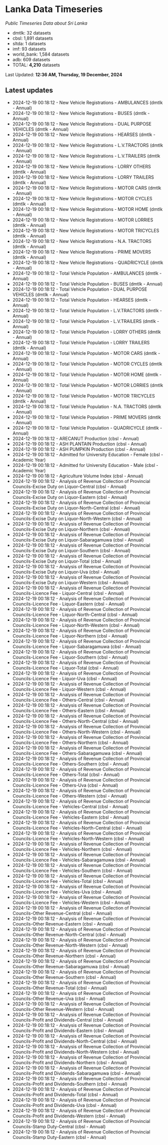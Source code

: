 # Lanka Data Timeseries
*Public Timeseries Data about Sri Lanka*

* dmtlk: 32 datasets
* cbsl: 1,891 datasets
* sltda: 1 datasets
* imf: 93 datasets
* world_bank: 1,584 datasets
* adb: 609 datasets
* TOTAL: **4,210** datasets

Last Updated: **12:36 AM, Thursday, 19 December, 2024**

## Latest updates

* 2024-12-19 00:18:12 - New Vehicle Registrations - AMBULANCES (dmtlk - Annual)
* 2024-12-19 00:18:12 - New Vehicle Registrations - BUSES (dmtlk - Annual)
* 2024-12-19 00:18:12 - New Vehicle Registrations - DUAL PURPOSE VEHICLES (dmtlk - Annual)
* 2024-12-19 00:18:12 - New Vehicle Registrations - HEARSES (dmtlk - Annual)
* 2024-12-19 00:18:12 - New Vehicle Registrations - L.V.TRACTORS (dmtlk - Annual)
* 2024-12-19 00:18:12 - New Vehicle Registrations - L.V.TRAILERS (dmtlk - Annual)
* 2024-12-19 00:18:12 - New Vehicle Registrations - LORRY OTHERS (dmtlk - Annual)
* 2024-12-19 00:18:12 - New Vehicle Registrations - LORRY TRAILERS (dmtlk - Annual)
* 2024-12-19 00:18:12 - New Vehicle Registrations - MOTOR CARS (dmtlk - Annual)
* 2024-12-19 00:18:12 - New Vehicle Registrations - MOTOR CYCLES (dmtlk - Annual)
* 2024-12-19 00:18:12 - New Vehicle Registrations - MOTOR HOME (dmtlk - Annual)
* 2024-12-19 00:18:12 - New Vehicle Registrations - MOTOR LORRIES (dmtlk - Annual)
* 2024-12-19 00:18:12 - New Vehicle Registrations - MOTOR TRICYCLES (dmtlk - Annual)
* 2024-12-19 00:18:12 - New Vehicle Registrations - N.A. TRACTORS (dmtlk - Annual)
* 2024-12-19 00:18:12 - New Vehicle Registrations - PRIME MOVERS (dmtlk - Annual)
* 2024-12-19 00:18:12 - New Vehicle Registrations - QUADRICYCLE (dmtlk - Annual)
* 2024-12-19 00:18:12 - Total Vehicle Population - AMBULANCES (dmtlk - Annual)
* 2024-12-19 00:18:12 - Total Vehicle Population - BUSES (dmtlk - Annual)
* 2024-12-19 00:18:12 - Total Vehicle Population - DUAL PURPOSE VEHICLES (dmtlk - Annual)
* 2024-12-19 00:18:12 - Total Vehicle Population - HEARSES (dmtlk - Annual)
* 2024-12-19 00:18:12 - Total Vehicle Population - L.V.TRACTORS (dmtlk - Annual)
* 2024-12-19 00:18:12 - Total Vehicle Population - L.V.TRAILERS (dmtlk - Annual)
* 2024-12-19 00:18:12 - Total Vehicle Population - LORRY OTHERS (dmtlk - Annual)
* 2024-12-19 00:18:12 - Total Vehicle Population - LORRY TRAILERS (dmtlk - Annual)
* 2024-12-19 00:18:12 - Total Vehicle Population - MOTOR CARS (dmtlk - Annual)
* 2024-12-19 00:18:12 - Total Vehicle Population - MOTOR CYCLES (dmtlk - Annual)
* 2024-12-19 00:18:12 - Total Vehicle Population - MOTOR HOME (dmtlk - Annual)
* 2024-12-19 00:18:12 - Total Vehicle Population - MOTOR LORRIES (dmtlk - Annual)
* 2024-12-19 00:18:12 - Total Vehicle Population - MOTOR TRICYCLES (dmtlk - Annual)
* 2024-12-19 00:18:12 - Total Vehicle Population - N.A. TRACTORS (dmtlk - Annual)
* 2024-12-19 00:18:12 - Total Vehicle Population - PRIME MOVERS (dmtlk - Annual)
* 2024-12-19 00:18:12 - Total Vehicle Population - QUADRICYCLE (dmtlk - Annual)
* 2024-12-19 00:18:12 - ARECANUT Production (cbsl - Annual)
* 2024-12-19 00:18:12 - ASH PLANTAIN Production (cbsl - Annual)
* 2024-12-19 00:18:12 - ASH PUMPKIN Production (cbsl - Annual)
* 2024-12-19 00:18:12 - Admitted for University Education - Female (cbsl - Academic Year)
* 2024-12-19 00:18:12 - Admitted for University Education - Male (cbsl - Academic Year)
* 2024-12-19 00:18:12 - Agriculture Volume Index (cbsl - Annual)
* 2024-12-19 00:18:12 - Analysis of Revenue Collection of Provincial Councils-Excise Duty on Liquor-Central (cbsl - Annual)
* 2024-12-19 00:18:12 - Analysis of Revenue Collection of Provincial Councils-Excise Duty on Liquor-Eastern (cbsl - Annual)
* 2024-12-19 00:18:12 - Analysis of Revenue Collection of Provincial Councils-Excise Duty on Liquor-North-Central (cbsl - Annual)
* 2024-12-19 00:18:12 - Analysis of Revenue Collection of Provincial Councils-Excise Duty on Liquor-North-Western (cbsl - Annual)
* 2024-12-19 00:18:12 - Analysis of Revenue Collection of Provincial Councils-Excise Duty on Liquor-Northern (cbsl - Annual)
* 2024-12-19 00:18:12 - Analysis of Revenue Collection of Provincial Councils-Excise Duty on Liquor-Sabaragamuwa (cbsl - Annual)
* 2024-12-19 00:18:12 - Analysis of Revenue Collection of Provincial Councils-Excise Duty on Liquor-Southern (cbsl - Annual)
* 2024-12-19 00:18:12 - Analysis of Revenue Collection of Provincial Councils-Excise Duty on Liquor-Total (cbsl - Annual)
* 2024-12-19 00:18:12 - Analysis of Revenue Collection of Provincial Councils-Excise Duty on Liquor-Uva (cbsl - Annual)
* 2024-12-19 00:18:12 - Analysis of Revenue Collection of Provincial Councils-Excise Duty on Liquor-Western (cbsl - Annual)
* 2024-12-19 00:18:12 - Analysis of Revenue Collection of Provincial Councils-Licence Fee - Liquor-Central (cbsl - Annual)
* 2024-12-19 00:18:12 - Analysis of Revenue Collection of Provincial Councils-Licence Fee - Liquor-Eastern (cbsl - Annual)
* 2024-12-19 00:18:12 - Analysis of Revenue Collection of Provincial Councils-Licence Fee - Liquor-North-Central (cbsl - Annual)
* 2024-12-19 00:18:12 - Analysis of Revenue Collection of Provincial Councils-Licence Fee - Liquor-North-Western (cbsl - Annual)
* 2024-12-19 00:18:12 - Analysis of Revenue Collection of Provincial Councils-Licence Fee - Liquor-Northern (cbsl - Annual)
* 2024-12-19 00:18:12 - Analysis of Revenue Collection of Provincial Councils-Licence Fee - Liquor-Sabaragamuwa (cbsl - Annual)
* 2024-12-19 00:18:12 - Analysis of Revenue Collection of Provincial Councils-Licence Fee - Liquor-Southern (cbsl - Annual)
* 2024-12-19 00:18:12 - Analysis of Revenue Collection of Provincial Councils-Licence Fee - Liquor-Total (cbsl - Annual)
* 2024-12-19 00:18:12 - Analysis of Revenue Collection of Provincial Councils-Licence Fee - Liquor-Uva (cbsl - Annual)
* 2024-12-19 00:18:12 - Analysis of Revenue Collection of Provincial Councils-Licence Fee - Liquor-Western (cbsl - Annual)
* 2024-12-19 00:18:12 - Analysis of Revenue Collection of Provincial Councils-Licence Fee - Others-Central (cbsl - Annual)
* 2024-12-19 00:18:12 - Analysis of Revenue Collection of Provincial Councils-Licence Fee - Others-Eastern (cbsl - Annual)
* 2024-12-19 00:18:12 - Analysis of Revenue Collection of Provincial Councils-Licence Fee - Others-North-Central (cbsl - Annual)
* 2024-12-19 00:18:12 - Analysis of Revenue Collection of Provincial Councils-Licence Fee - Others-North-Western (cbsl - Annual)
* 2024-12-19 00:18:12 - Analysis of Revenue Collection of Provincial Councils-Licence Fee - Others-Northern (cbsl - Annual)
* 2024-12-19 00:18:12 - Analysis of Revenue Collection of Provincial Councils-Licence Fee - Others-Sabaragamuwa (cbsl - Annual)
* 2024-12-19 00:18:12 - Analysis of Revenue Collection of Provincial Councils-Licence Fee - Others-Southern (cbsl - Annual)
* 2024-12-19 00:18:12 - Analysis of Revenue Collection of Provincial Councils-Licence Fee - Others-Total (cbsl - Annual)
* 2024-12-19 00:18:12 - Analysis of Revenue Collection of Provincial Councils-Licence Fee - Others-Uva (cbsl - Annual)
* 2024-12-19 00:18:12 - Analysis of Revenue Collection of Provincial Councils-Licence Fee - Others-Western (cbsl - Annual)
* 2024-12-19 00:18:12 - Analysis of Revenue Collection of Provincial Councils-Licence Fee - Vehicles-Central (cbsl - Annual)
* 2024-12-19 00:18:12 - Analysis of Revenue Collection of Provincial Councils-Licence Fee - Vehicles-Eastern (cbsl - Annual)
* 2024-12-19 00:18:12 - Analysis of Revenue Collection of Provincial Councils-Licence Fee - Vehicles-North-Central (cbsl - Annual)
* 2024-12-19 00:18:12 - Analysis of Revenue Collection of Provincial Councils-Licence Fee - Vehicles-North-Western (cbsl - Annual)
* 2024-12-19 00:18:12 - Analysis of Revenue Collection of Provincial Councils-Licence Fee - Vehicles-Northern (cbsl - Annual)
* 2024-12-19 00:18:12 - Analysis of Revenue Collection of Provincial Councils-Licence Fee - Vehicles-Sabaragamuwa (cbsl - Annual)
* 2024-12-19 00:18:12 - Analysis of Revenue Collection of Provincial Councils-Licence Fee - Vehicles-Southern (cbsl - Annual)
* 2024-12-19 00:18:12 - Analysis of Revenue Collection of Provincial Councils-Licence Fee - Vehicles-Total (cbsl - Annual)
* 2024-12-19 00:18:12 - Analysis of Revenue Collection of Provincial Councils-Licence Fee - Vehicles-Uva (cbsl - Annual)
* 2024-12-19 00:18:12 - Analysis of Revenue Collection of Provincial Councils-Licence Fee - Vehicles-Western (cbsl - Annual)
* 2024-12-19 00:18:12 - Analysis of Revenue Collection of Provincial Councils-Other Revenue-Central (cbsl - Annual)
* 2024-12-19 00:18:12 - Analysis of Revenue Collection of Provincial Councils-Other Revenue-Eastern (cbsl - Annual)
* 2024-12-19 00:18:12 - Analysis of Revenue Collection of Provincial Councils-Other Revenue-North-Central (cbsl - Annual)
* 2024-12-19 00:18:12 - Analysis of Revenue Collection of Provincial Councils-Other Revenue-North-Western (cbsl - Annual)
* 2024-12-19 00:18:12 - Analysis of Revenue Collection of Provincial Councils-Other Revenue-Northern (cbsl - Annual)
* 2024-12-19 00:18:12 - Analysis of Revenue Collection of Provincial Councils-Other Revenue-Sabaragamuwa (cbsl - Annual)
* 2024-12-19 00:18:12 - Analysis of Revenue Collection of Provincial Councils-Other Revenue-Southern (cbsl - Annual)
* 2024-12-19 00:18:12 - Analysis of Revenue Collection of Provincial Councils-Other Revenue-Total (cbsl - Annual)
* 2024-12-19 00:18:12 - Analysis of Revenue Collection of Provincial Councils-Other Revenue-Uva (cbsl - Annual)
* 2024-12-19 00:18:12 - Analysis of Revenue Collection of Provincial Councils-Other Revenue-Western (cbsl - Annual)
* 2024-12-19 00:18:12 - Analysis of Revenue Collection of Provincial Councils-Profit and Dividends-Central (cbsl - Annual)
* 2024-12-19 00:18:12 - Analysis of Revenue Collection of Provincial Councils-Profit and Dividends-Eastern (cbsl - Annual)
* 2024-12-19 00:18:12 - Analysis of Revenue Collection of Provincial Councils-Profit and Dividends-North-Central (cbsl - Annual)
* 2024-12-19 00:18:12 - Analysis of Revenue Collection of Provincial Councils-Profit and Dividends-North-Western (cbsl - Annual)
* 2024-12-19 00:18:12 - Analysis of Revenue Collection of Provincial Councils-Profit and Dividends-Northern (cbsl - Annual)
* 2024-12-19 00:18:12 - Analysis of Revenue Collection of Provincial Councils-Profit and Dividends-Sabaragamuwa (cbsl - Annual)
* 2024-12-19 00:18:12 - Analysis of Revenue Collection of Provincial Councils-Profit and Dividends-Southern (cbsl - Annual)
* 2024-12-19 00:18:12 - Analysis of Revenue Collection of Provincial Councils-Profit and Dividends-Total (cbsl - Annual)
* 2024-12-19 00:18:12 - Analysis of Revenue Collection of Provincial Councils-Profit and Dividends-Uva (cbsl - Annual)
* 2024-12-19 00:18:12 - Analysis of Revenue Collection of Provincial Councils-Profit and Dividends-Western (cbsl - Annual)
* 2024-12-19 00:18:12 - Analysis of Revenue Collection of Provincial Councils-Stamp Duty-Central (cbsl - Annual)
* 2024-12-19 00:18:12 - Analysis of Revenue Collection of Provincial Councils-Stamp Duty-Eastern (cbsl - Annual)